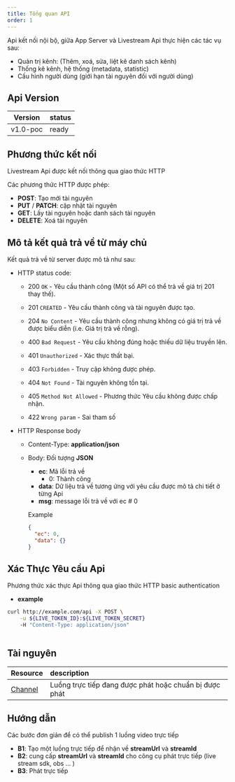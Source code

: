 ```yaml
---
title: Tổng quan API
order: 1
---
```


Api kết nối nội bộ, giữa App Server và Livestream Api thực hiện các tác vụ sau:

- Quản trị kênh: (Thêm, xoá, sửa, liệt kê danh sách kênh)
- Thống kê kênh, hệ thống (metadata, statistic)
- Cấu hình người dùng (giới hạn tài nguyên đối với người dùng)

## Api Version

| Version  | status |
| -------- | ------ |
| v1.0-poc | ready  |

## Phương thức kết nối

Livestream Api được kết nối thông qua giao thức HTTP

Các phương thức HTTP được phép:

- **POST**: Tạo mới tài nguyên
- **PUT** / **PATCH**: cập nhật tài nguyên
- **GET**: Lấy tài nguyên hoặc danh sách tài nguyên
- **DELETE**: Xoá tài nguyên

## Mô tả kết quả trả về từ máy chủ

Kết quả trả về từ server được mô tả như sau:

- HTTP status code:
  - 200 `OK` - Yêu cầu thành công (Một số API có thể trả về giá trị 201 thay thế).

  - 201 `CREATED` - Yêu cầu thành công và tài nguyên được tạo.

  - 204 `No Content` - Yêu cầu thành công nhưng không có giá trị trả về được biểu diễn (i.e. Giá trị trả về rỗng).

  - 400 `Bad Request` - Yêu cầu không đúng hoặc thiếu dữ liệu truyền lên.

  - 401 `Unauthorized` - Xác thực thất bại.

  - 403 `Forbidden` - Truy cập không được phép.

  - 404 `Not Found` - Tài nguyên không tồn tại.

  - 405 `Method Not Allowed` - Phương thức Yêu cầu không được chấp nhận.

  - 422 `Wrong param` - Sai tham số
- HTTP Response body
  - Content-Type: **application/json**
  - Body: Đối tượng **JSON**

    - **ec**: Mã lỗi trả về
      - 0: Thành công
    - **data**: Dữ liệu trả về tương ứng với yêu cầu được mô tả chi tiết ở từng Api
    - **msg**: message lỗi trả về với ec # 0

    Example

    ```json
    {
      "ec": 0,
      "data": {}
    }
    ```

## Xác Thực Yêu cầu Api

Phương thức xác thực Api thông qua giao thức HTTP basic authentication

- **example**

```bash
curl http://example.com/api -X POST \
	-u ${LIVE_TOKEN_ID}:${LIVE_TOKEN_SECRET}
	-H "Content-Type: application/json"
	
```

## Tài nguyên

| Resource                          | description                                            |
| --------------------------------- | :----------------------------------------------------- |
| [Channel](./2.api-server-channel) | Luồng trực tiếp đang được phát hoặc chuẩn bị được phát |

## Hướng dẫn

Các bước đơn giản để có thể publish 1 luồng video trực tiếp

- **B1**: Tạo một luồng trực tiếp để nhận về **streamUrl** và **streamId**
- **B2**: cung cấp **streamUrl** và **streamId** cho công cụ phát trực tiếp (live stream sdk, obs … )
- **B3**: Phát trực tiếp
